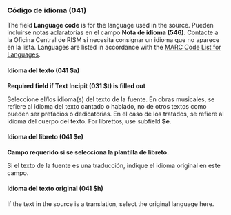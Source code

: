 ### Código de idioma (041)

The field **Language code** is for the language used in the source. Pueden incluirse notas aclaratorias en el campo **Nota de idioma (546)**. Contacte a la Oficina Central de RISM si necesita consignar un idioma que no aparece en la lista. Languages are listed in accordance with the [MARC Code List for Languages](https://www.loc.gov/marc/languages/language_code.html).

#### Idioma del texto (041 $a)

**Required field if Text Incipit (031 $t) is filled out**

Seleccione el/los idioma(s) del texto de la fuente. En obras musicales, se refiere al idioma del texto cantado o hablado, no de otros textos como pueden ser prefacios o dedicatorias. En el caso de los tratados, se refiere al idioma del cuerpo del texto. For librettos, use subfield **$e**.

#### Idioma del libreto (041 $e)

**Campo requerido si se selecciona la plantilla de libreto.**

Si el texto de la fuente es una traducción, indique el idioma original en este campo.

#### Idioma del texto original (041 $h)

If the text in the source is a translation, select the original language here.
